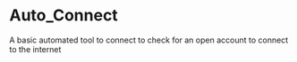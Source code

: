 # Auto_Connect
A basic automated tool to connect to check for an open account to connect to the internet
